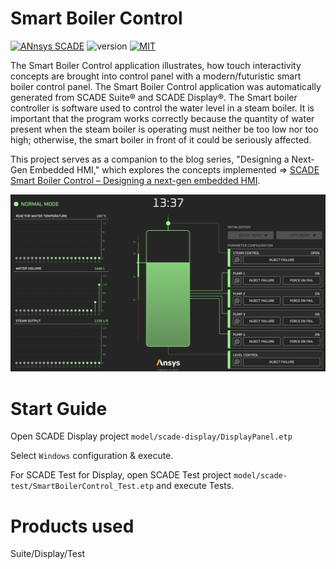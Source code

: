 # Smart Boiler Control
<a href="https://www.ansys.com/fr-fr/products/embedded-software/" title=""><img src="https://img.shields.io/badge/Ansys-SCADE-ffb71b?labelColor=black&logo=data:image/png;base64,iVBORw0KGgoAAAANSUhEUgAAABAAAAAQCAIAAACQkWg2AAABDklEQVQ4jWNgoDfg5mD8vE7q/3bpVyskbW0sMRUwofHD7Dh5OBkZGBgW7/3W2tZpa2tLQEOyOzeEsfumlK2tbVpaGj4N6jIs1lpsDAwMJ278sveMY2BgCA0NFRISwqkhyQ1q/Nyd3zg4OBgYGNjZ2ePi4rB5loGBhZnhxTLJ/9ulv26Q4uVk1NXV/f///////69du4Zdg78lx//t0v+3S88rFISInD59GqIH2esIJ8G9O2/XVwhjzpw5EAam1xkkBJn/bJX+v1365hxxuCAfH9+3b9/+////48cPuNehNsS7cDEzMTAwMMzb+Q2u4dOnT2vWrMHu9ZtzxP9vl/69RVpCkBlZ3N7enoDXBwEAAA+YYitOilMVAAAAAElFTkSuQmCC" alt="ANnsys SCADE" /></a>
![version](https://img.shields.io/badge/version-2024R2-blue)
<a href="https://opensource.org/licenses/MIT" title=""><img src="https://img.shields.io/badge/License-MIT-yellow.svg" alt="MIT" /></a>


The Smart Boiler Control application illustrates, how touch interactivity concepts are brought into control panel with a modern/futuristic smart boiler control panel. The  Smart Boiler Control application was automatically generated from SCADE Suite® and SCADE Display®.
The Smart boiler controller is software used to control the water level in a steam boiler. It is important that the program works correctly because the quantity of water present when the steam boiler is operating must neither be too low nor too high; otherwise, the smart boiler  in front of it could be seriously affected.


This project serves as a companion to the blog series, "Designing a Next-Gen Embedded HMI," which explores the concepts implemented =>  [SCADE Smart Boiler Control – Designing a next-gen embedded HMI](https://ansyskm.ansys.com/forums/topic/scade-smart-boiler-control-designing-a-next-gen-embedded-hmi/).

![screenshot](pictures/screenshot.png)



# Start Guide
Open SCADE Display project `model/scade-display/DisplayPanel.etp`

Select `Windows` configuration & execute.

For SCADE Test for Display, open SCADE Test project `model/scade-test/SmartBoilerControl_Test.etp` and execute Tests.
# Products used 
Suite/Display/Test



